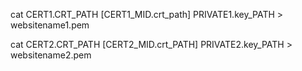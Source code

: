 <!-- layout:code post: 2015-09-02-multi-cert_haproxy_1.-concatanate-each-certifica -->



cat CERT1.CRT_PATH [CERT1_MID.crt_path] PRIVATE1.key_PATH > websitename1.pem


cat CERT2.CRT_PATH [CERT2_MID.crt_PATH] PRIVATE2.key_PATH > websitename2.pem

